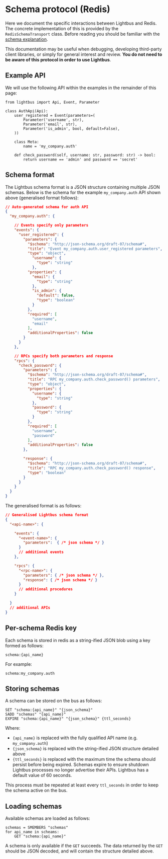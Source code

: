 # Schema protocol (Redis)

Here we document the specific interactions between Lightbus and Redis. 
The concrete implementation of this is provided by the `RedisSchemaTransport` class.
Before reading you should be familiar with the [schema explanation].

This documentation may be useful when debugging, developing third-party client libraries, 
or simply for general interest and review. **You do not need to be aware of this 
protocol in order to use Lightbus**.

## Example API

We will use the following API within the examples in the remainder of this page:

```python3
from lightbus import Api, Event, Parameter

class AuthApi(Api):
    user_registered = Event(parameters=(
        Parameter('username', str),
        Parameter('email', str),
        Parameter('is_admin', bool, default=False),
    ))

    class Meta:
        name = 'my_company.auth'

    def check_password(self, username: str, password: str) -> bool:
        return username == 'admin' and password == 'secret'
```

## Schema format

The Lightbus schema format is a JSON structure containing multiple JSON schemas.
Below is the schema for the example `my_company.auth` API shown above 
(generalised format follows):

```json
// Auto-generated schema for auth API
{
  "my_company.auth": {

    // Events specify only parameters
    "events": {
      "user_registered": {
        "parameters": {
          "$schema": "http://json-schema.org/draft-07/schema#",
          "title": "Event my_company.auth.user_registered parameters",
          "type": "object",
            "username": {
              "type": "string"
            },
          "properties": {
            "email": {
              "type": "string"
            },
            "is_admin": {
              "default": false,
              "type": "boolean"
            }
          },
          "required": [
            "username",
            "email"
          ],
          "additionalProperties": false
        }
      }
    },

    // RPCs specify both parameters and response
    "rpcs": {
      "check_password": {
        "parameters": {
          "$schema": "http://json-schema.org/draft-07/schema#",
          "title": "RPC my_company.auth.check_password() parameters",
          "type": "object",
          "properties": {
            "username": {
              "type": "string"
            },
            "password": {
              "type": "string"
            }
          },
          "required": [
            "username",
            "password"
          ],
          "additionalProperties": false
        },

        "response": {
          "$schema": "http://json-schema.org/draft-07/schema#",
          "title": "RPC my_company.auth.check_password() response",
          "type": "boolean"
        }
      }
    }
  }
}
```

The generalised format is as follows:

```json
// Generalised Lightbus schema format
{
  "<api-name>": {

    "events": {
      "<event-name>": {
        "parameters":  { /* json schema */ }
      }
      // additional events
    },

    "rpcs": {
      "<rpc-name>": {
        "parameters": { /* json schema */ },
        "response": { /* json schema */ }
      }
      // additional procedures
    }

  }
  // additional APIs
}
```

## Per-schema Redis key

Each schema is stored in redis as a string-ified JSON blob using a key formed as follows:

```
schema:{api_name}
``` 

For example:

```
schema:my_company.auth
```

## Storing schemas

A schema can be stored on the bus as follows:

```
SET "schema:{api_name}" "{json_schema}"
SADD "schemas" "{api_name}"
EXPIRE "schema:{api_name}" "{json_schema}" {ttl_seconds}
```

Where:

* `{api_name}` is replaced with the fully qualified API name (e.g. `my_company.auth`)
* `{json_schema}` is replaced with the string-ified JSON structure detailed above
* `{ttl_seconds}` is replaced with the maximum time the schema should persist before being 
  expired. Schemas expire to ensure shutdown Lightbus processes no longer advertise their APIs.
  Lightbus has a default value of 60 seconds.

This process must be repeated at least every `ttl_seconds` in order to keep the schema active 
on the bus.

## Loading schemas

Available schemas are loaded as follows:

```
schemas = SMEMBERS "schemas"
for api_name in scheams:
    GET "schema:{api_name}"
```

A schema is only available if the `GET` succeeds. The data returned by the `GET` should be JSON decoded, 
and will contain the structure detailed above.


[schema explanation]: ../explanation/schema.md
